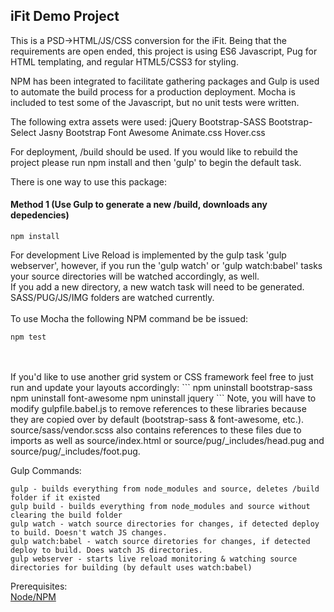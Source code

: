 <h2>iFit Demo Project</h2>

This is a PSD->HTML/JS/CSS conversion for the iFit.
Being that the requirements are open ended, this project is using ES6 Javascript, Pug for HTML templating, and regular HTML5/CSS3 for styling.

NPM has been integrated to facilitate gathering packages and Gulp is used to automate the build process for a production deployment.
Mocha is included to test some of the Javascript, but no unit tests were written.

The following extra assets were used:
jQuery
Bootstrap-SASS
Bootstrap-Select
Jasny Bootstrap
Font Awesome
Animate.css
Hover.css

For deployment, /build should be used. If you would like to rebuild the project please run npm install and then 'gulp' to begin the default task.

There is one way to use this package:<br />
<h4>Method 1 (Use Gulp to generate a new /build, downloads any depedencies)</h4>

```
npm install
```

For development Live Reload is implemented by the gulp task 'gulp webserver', however, if you run the 'gulp watch' or 'gulp watch:babel' tasks your source directories will be watched accordingly, as well.<br />
If you add a new directory, a new watch task will need to be generated. SASS/PUG/JS/IMG folders are watched currently.<br />
<br/>
To use Mocha the following NPM command be be issued:
```
npm test
````

<br/>
<br/>
If you'd like to use another grid system or CSS framework feel free to just run and update your layouts accordingly:
```
npm uninstall bootstrap-sass
npm uninstall font-awesome
npm uninstall jquery
```
Note, you will have to modify gulpfile.babel.js to remove references to these libraries because they are copied over by default (bootstrap-sass & font-awesome, etc.). <br/>
source/sass/vendor.scss also contains references to these files due to imports as well as source/index.html or source/pug/_includes/head.pug and source/pug/_includes/foot.pug.<br/>

Gulp Commands:
```
gulp - builds everything from node_modules and source, deletes /build folder if it existed
gulp build - builds everything from node_modules and source without clearing the build folder
gulp watch - watch source directories for changes, if detected deploy to build. Doesn't watch JS changes.
gulp watch:babel - watch source diretories for changes, if detected deploy to build. Does watch JS directories.
gulp webserver - starts live reload monitoring & watching source directories for building (by default uses watch:babel)
```

Prerequisites:<br/>
[Node/NPM](https://nodejs.org/en/)<br />
<br/>
